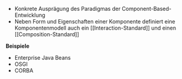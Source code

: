 - Konkrete Ausprägung des Paradigmas der Component-Based-Entwicklung
- Neben Form und Eigenschaften einer Komponente definiert eine Komponentenmodell auch ein [[Interaction-Standard]] und einen [[Composition-Standard]]

**Beispiele**
- Enterprise Java Beans
- OSGI
- CORBA

